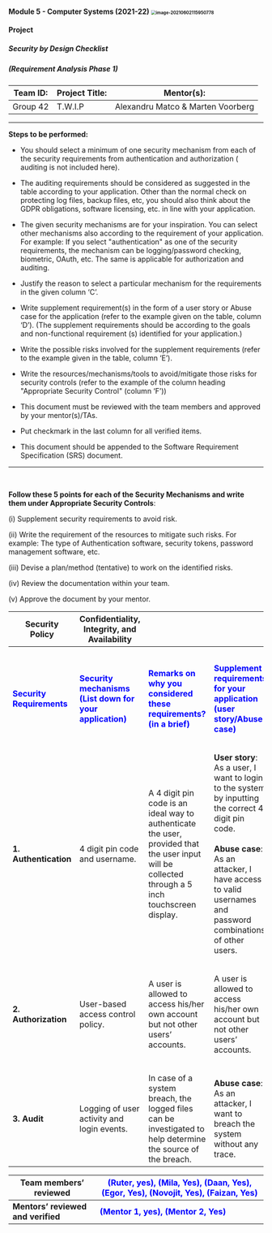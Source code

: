 #### 												**Module 5 - Computer Systems (2021-22)**         						  <img src="C:\Users\SarmahDK\AppData\Roaming\Typora\typora-user-images\image-20210602115950778.png" alt="image-20210602115950778" style="zoom:60%;" />                                                                          

####																	**Project**                                   

##### 																**Security by Design Checklist**

#####															**(Requirement Analysis Phase 1)**


| Team ID: | Project Title: | Mentor(s): |
| -------- | -------------- | ---------- |
| Group 42 | T.W.I.P | Alexandru Matco & Marten Voorberg |

**					**
**Steps to be performed:**

- You should select a minimum of one security mechanism from each  of the security requirements from authentication and authorization ( auditing  is not included here).

- The auditing requirements should be considered as suggested  in the table according to your application. Other than the normal check on  protecting log files, backup files, etc, you should also think about the GDPR obligations, software licensing, etc.  in line with your application.

- The given security mechanisms are for your inspiration. You  can select other mechanisms also according to the requirement of your  application. For example: If you select "authentication" as one  of the security requirements, the mechanism can be logging/password  checking, biometric, OAuth, etc. The same is applicable for authorization and  auditing.

- Justify the reason to select a particular mechanism for the requirements in  the given column ‘C’.

- Write supplement requirement(s) in the form of a user story or  Abuse case for the application (refer to the example given on the table, column ‘D’).  (The supplement requirements should be according to the goals and  non-functional requirement (s) identified for your application.)

- Write the possible risks involved for the supplement requirements (refer to  the example given in the table, column ‘E’).

- Write the resources/mechanisms/tools to avoid/mitigate those risks for  security controls (refer to the example of the column heading "Appropriate  Security Control" (column ‘F’))

- This document must be reviewed with the team members and approved by your  mentor(s)/TAs.

- Put  checkmark in the last column for all verified items.

- This  document should be appended to the Software Requirement Specification (SRS)  document.
**					**
<br>

  **Follow  these 5 points for each of the Security Mechanisms and write them under  Appropriate Security Controls**:

  (i) Supplement security requirements to avoid risk. 
  
  (ii) Write the requirement of the resources to mitigate such risks. For example:  The type of Authentication software, security tokens, password management  software, etc.
  
  (iii) Devise a plan/method (tentative) to work on the identified risks.
  
  (iv)  Review the documentation within your team.
  
  (v)  Approve the document by your mentor.

  
  
  
  
  | Security  Policy                                           | Confidentiality, Integrity, and Availability                 |                                                              |                                                              |                                                              |                                                              |                                                              |
  | ---------------------------------------------------------- | ------------------------------------------------------------ | :----------------------------------------------------------- | ------------------------------------------------------------ | ------------------------------------------------------------ | ------------------------------------------------------------ | ------------------------------------------------------------ |
  | **<span style="color:blue">Security  Requirements</span>** | **<span style="color:blue">Security  mechanisms (List down for your application)</span>** | **<span style="color:blue">Remarks  on why you considered these requirements? (in a brief)</span>** | **<span style="color:blue">Supplement  requirements for your application       (user story/Abuse case)</span>** | **<span style="color:blue">Risk  identification/Threat Assessment (at least one risk identification/abuse case)</span>** | **<span style="color:blue">Appropriate  Security Controls</span>** | **<span style="color:blue">Tick ✔if  you have applied the given security controls as suggested in the left  column </span>** |
  | **1.** **Authentication**                                  | 4 digit pin code and username.                         |  A 4 digit pin code is an ideal way to authenticate the user, provided that the user input will be collected through a 5 inch touchscreen display. | **User story**: As a user, I want to login to the system by inputting the correct 4 digit pin code. <br/><br/> **Abuse case**: As an attacker, I have access to valid usernames and password combinations of other users. | 1. The pin code is exposed via the display when the user types it in. <br/><br/> 2. An attacker tries random pin code combinations. | 1. Create an option for the 4 digit pin code to be reset if the combination is compromised. <br/><br/> 2. After a number of failed login attempts, the device locks up for a set amount of time.                                                           |
  | **2. Authorization**                                       | User-based access control policy.        |  A user is allowed to access his/her own account but not other users’ accounts.                                                     | A user is allowed to access his/her own account but not other users’ accounts.   |  Data from other users’ accounts is compromised.    | 1. Sanitize user input by using regular expressions as whitelists for any user input. <br/><br/>2. Use parameterized SQL queries.                       |                                                              |
  | **3. Audit**                                               | Logging of user activity and login events.                                    |In case of a system breach, the logged files can be investigated to help determine the source of the breach. | **Abuse case**: As an attacker, I want to breach the system without any trace. | Attacker deletes or manipulates the log files before the breach is detected. | Encryption of log files using SHA 256.                        |                                                              |

  

| Team members’ reviewed             | <span style="color:blue">(Ruter, yes), (Mila, Yes), (Daan, Yes), (Egor, Yes), (Novojit, Yes), (Faizan, Yes)</span> |
| ---------------------------------- | ------------------------------------------------------------ |
| **Mentors’ reviewed and verified** | <span style="color:blue">**(Mentor 1, yes), (Mentor 2, Yes)**</span> |

